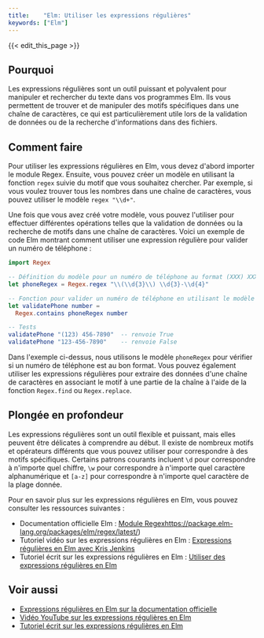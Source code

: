 ```yaml
---
title:    "Elm: Utiliser les expressions régulières"
keywords: ["Elm"]
---
```


{{< edit_this_page >}}

## Pourquoi
Les expressions régulières sont un outil puissant et polyvalent pour manipuler et rechercher du texte dans vos programmes Elm. Ils vous permettent de trouver et de manipuler des motifs spécifiques dans une chaîne de caractères, ce qui est particulièrement utile lors de la validation de données ou de la recherche d'informations dans des fichiers.

## Comment faire
Pour utiliser les expressions régulières en Elm, vous devez d'abord importer le module Regex. Ensuite, vous pouvez créer un modèle en utilisant la fonction `regex` suivie du motif que vous souhaitez chercher. Par exemple, si vous voulez trouver tous les nombres dans une chaîne de caractères, vous pouvez utiliser le modèle `regex "\\d+"`.

Une fois que vous avez créé votre modèle, vous pouvez l'utiliser pour effectuer différentes opérations telles que la validation de données ou la recherche de motifs dans une chaîne de caractères. Voici un exemple de code Elm montrant comment utiliser une expression régulière pour valider un numéro de téléphone :

```Elm
import Regex

-- Définition du modèle pour un numéro de téléphone au format (XXX) XXX-XXXX
let phoneRegex = Regex.regex "\\(\\d{3}\\) \\d{3}-\\d{4}"

-- Fonction pour valider un numéro de téléphone en utilisant le modèle
let validatePhone number =
  Regex.contains phoneRegex number

-- Tests
validatePhone "(123) 456-7890"  -- renvoie True
validatePhone "123-456-7890"    -- renvoie False
```

Dans l'exemple ci-dessus, nous utilisons le modèle `phoneRegex` pour vérifier si un numéro de téléphone est au bon format. Vous pouvez également utiliser les expressions régulières pour extraire des données d'une chaîne de caractères en associant le motif à une partie de la chaîne à l'aide de la fonction `Regex.find` ou `Regex.replace`.

## Plongée en profondeur
Les expressions régulières sont un outil flexible et puissant, mais elles peuvent être délicates à comprendre au début. Il existe de nombreux motifs et opérateurs différents que vous pouvez utiliser pour correspondre à des motifs spécifiques. Certains patrons courants incluent `\d` pour correspondre à n'importe quel chiffre, `\w` pour correspondre à n'importe quel caractère alphanumérique et `[a-z]` pour correspondre à n'importe quel caractère de la plage donnée.

Pour en savoir plus sur les expressions régulières en Elm, vous pouvez consulter les ressources suivantes :

- Documentation officielle Elm : [Module Regex]()https://package.elm-lang.org/packages/elm/regex/latest/)
- Tutoriel vidéo sur les expressions régulières en Elm : [Expressions régulières en Elm avec Kris Jenkins](https://www.youtube.com/watch?v=UNRuQ3zNaeE)
- Tutoriel écrit sur les expressions régulières en Elm : [Utiliser des expressions régulières en Elm](https://www.andrewgharrington.com/why-you-should-use-regular-expressions-in-elm/)

## Voir aussi
- [Expressions régulières en Elm sur la documentation officielle](https://package.elm-lang.org/packages/elm/regex/latest/)
- [Vidéo YouTube sur les expressions régulières en Elm](https://www.youtube.com/watch?v=UNRuQ3zNaeE)
- [Tutoriel écrit sur les expressions régulières en Elm](https://www.andrewgharrington.com/why-you-should-use-regular-expressions-in-elm/)